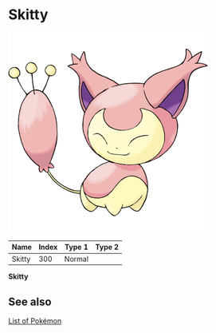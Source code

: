 # Skitty


![Skitty](images/300.png)

| **Name** | **Index** | **Type 1** | **Type 2** |
|----|----|----|----|
| Skitty | 300 | Normal  |  |

**Skitty** 

## See also

[List of Pokémon](../pokemon.md)
